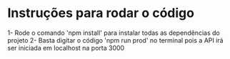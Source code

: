 # Instruções para rodar o código

1- Rode o comando 'npm install' para instalar todas as dependências do projeto
2- Basta digitar o código 'npm run prod' no terminal pois a API irá ser iniciada em localhost na porta 3000